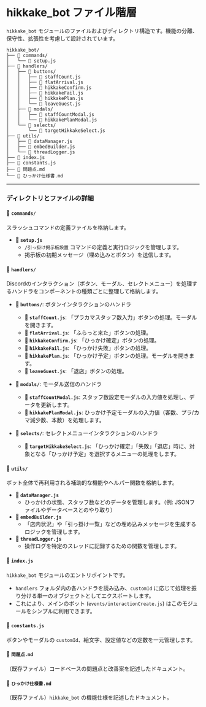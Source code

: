 # hikkake_bot ファイル階層

`hikkake_bot` モジュールのファイルおよびディレクトリ構造です。機能の分離、保守性、拡張性を考慮して設計されています。

```
hikkake_bot/
├── 📂 commands/
│   └── 📜 setup.js
├── 📂 handlers/
│   ├── 📂 buttons/
│   │   ├── 📜 staffCount.js
│   │   ├── 📜 flatArrival.js
│   │   ├── 📜 hikkakeConfirm.js
│   │   ├── 📜 hikkakeFail.js
│   │   ├── 📜 hikkakePlan.js
│   │   └── 📜 leaveGuest.js
│   ├── 📂 modals/
│   │   ├── 📜 staffCountModal.js
│   │   └── 📜 hikkakePlanModal.js
│   └── 📂 selects/
│       └── 📜 targetHikkakeSelect.js
├── 📂 utils/
│   ├── 📜 dataManager.js
│   ├── 📜 embedBuilder.js
│   └── 📜 threadLogger.js
├── 📜 index.js
├── 📜 constants.js
├── 📜 問題点.md
└── 📜 ひっかけ仕様書.md
```

---

### ディレクトリとファイルの詳細

#### 📂 `commands/`
スラッシュコマンドの定義ファイルを格納します。

- **📜 `setup.js`**
  - `/引っ掛け掲示板設置` コマンドの定義と実行ロジックを管理します。
  - 掲示板の初期メッセージ（埋め込みとボタン）を送信します。

#### 📂 `handlers/`
Discordのインタラクション（ボタン、モーダル、セレクトメニュー）を処理するハンドラをコンポーネントの種類ごとに整理して格納します。

- **📂 `buttons/`**: ボタンインタラクションのハンドラ
    - **📜 `staffCount.js`**: 「プラカマスタッフ数入力」ボタンの処理。モーダルを開きます。
    - **📜 `flatArrival.js`**: 「ふらっと来た」ボタンの処理。
    - **📜 `hikkakeConfirm.js`**: 「ひっかけ確定」ボタンの処理。
    - **📜 `hikkakeFail.js`**: 「ひっかけ失敗」ボタンの処理。
    - **📜 `hikkakePlan.js`**: 「ひっかけ予定」ボタンの処理。モーダルを開きます。
    - **📜 `leaveGuest.js`**: 「退店」ボタンの処理。

- **📂 `modals/`**: モーダル送信のハンドラ
    - **📜 `staffCountModal.js`**: スタッフ数設定モーダルの入力値を処理し、データを更新します。
    - **📜 `hikkakePlanModal.js`**: ひっかけ予定モーダルの入力値（客数、プラ/カマ減少数、本数）を処理します。

- **📂 `selects/`**: セレクトメニューインタラクションのハンドラ
    - **📜 `targetHikkakeSelect.js`**: 「ひっかけ確定」「失敗」「退店」時に、対象となる「ひっかけ予定」を選択するメニューの処理をします。

#### 📂 `utils/`
ボット全体で再利用される補助的な機能やヘルパー関数を格納します。

- **📜 `dataManager.js`**
  - ひっかけの状態、スタッフ数などのデータを管理します。（例: JSONファイルやデータベースとのやり取り）
- **📜 `embedBuilder.js`**
  - 「店内状況」や「引っ掛け一覧」などの埋め込みメッセージを生成するロジックを管理します。
- **📜 `threadLogger.js`**
  - 操作ログを特定のスレッドに記録するための関数を管理します。

#### 📜 `index.js`
`hikkake_bot` モジュールのエントリポイントです。
- `handlers` フォルダ内の各ハンドラを読み込み、`customId` に応じて処理を振り分ける単一のオブジェクトとしてエクスポートします。
- これにより、メインのボット (`events/interactionCreate.js`) はこのモジュールをシンプルに利用できます。

#### 📜 `constants.js`
ボタンやモーダルの `customId`、絵文字、設定値などの定数を一元管理します。

#### 📜 `問題点.md`
（既存ファイル）コードベースの問題点と改善案を記述したドキュメント。

#### 📜 `ひっかけ仕様書.md`
（既存ファイル）`hikkake_bot` の機能仕様を記述したドキュメント。